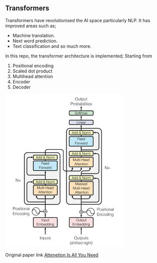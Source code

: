 ## **Transformers**

Transformers have revolutionised the AI space particularly NLP. It has improved areas such as;
- Machine translation.
- Next word prediction.
- Text classification and so much more.

In this repo, the transformer architecture is implemented;
Starting from 
1. Positional encoding
2. Scaled dot product
3. Multihead attention
4. Encoder
5. Decoder

![transformer](img/transformer1.png)

Original paper link
[Attenetion Is All You Need](https://arxiv.org/abs/1706.03762)